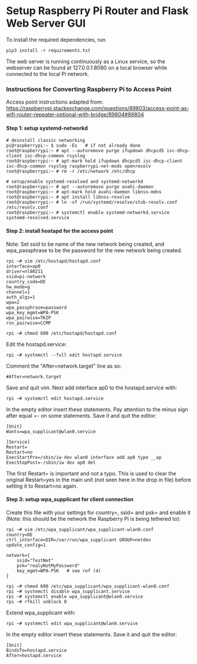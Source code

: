 # Setup Raspberry Pi Router and Flask Web Server GUI

To install the required dependencies, run
```
pip3 install -r requirements.txt
```
The web server is running continuously as a Linux service, so the webserver can be found at 127.0.0.1:8080 on a local browser while connected to the local Pi network. 

### Instructions for Converting Raspberry Pi to Access Point
Access point instructions adapted from:  
 https://raspberrypi.stackexchange.com/questions/89803/access-point-as-wifi-router-repeater-optional-with-bridge/89804#89804

#### Step 1: setup systemd-networkd
```
# deinstall classic networking
pi@raspberrypi:~ $ sudo -Es   # if not already done
root@raspberrypi:~ # apt --autoremove purge ifupdown dhcpcd5 isc-dhcp-client isc-dhcp-common rsyslog
root@raspberrypi:~ # apt-mark hold ifupdown dhcpcd5 isc-dhcp-client isc-dhcp-common rsyslog raspberrypi-net-mods openresolv
root@raspberrypi:~ # rm -r /etc/network /etc/dhcp

# setup/enable systemd-resolved and systemd-networkd
root@raspberrypi:~ # apt --autoremove purge avahi-daemon
root@raspberrypi:~ # apt-mark hold avahi-daemon libnss-mdns
root@raspberrypi:~ # apt install libnss-resolve
root@raspberrypi:~ # ln -sf /run/systemd/resolve/stub-resolv.conf /etc/resolv.conf
root@raspberrypi:~ # systemctl enable systemd-networkd.service systemd-resolved.service
```
#### Step 2: install hostapd for the access point
Note: Set ssid to be name of the new network being created, and wpa_passphrase to be the password for the new network being created.
```
rpi ~# vim /etc/hostapd/hostapd.conf
interface=ap0
driver=nl80211
ssid=pi-network
country_code=DE
hw_mode=g
channel=1
auth_algs=1
wpa=2
wpa_passphrase=password
wpa_key_mgmt=WPA-PSK
wpa_pairwise=TKIP
rsn_pairwise=CCMP

rpi ~# chmod 600 /etc/hostapd/hostapd.conf
```
Edit the hostapd.service:
```
rpi ~# systemctl --full edit hostapd.service
```
Comment the "After=network.target" line as so:
```
#After=network.target
```
Save and quit vim. Next add interface ap0 to the hostapd.service with:
```
rpi ~# systemctl edit hostapd.service
```
In the empty editor insert these statements. Pay attention to the minus sign after equal =- on some statements. Save it and quit the editor:
```
[Unit]
Wants=wpa_supplicant@wlan0.service

[Service]
Restart=
Restart=no
ExecStartPre=/sbin/iw dev wlan0 interface add ap0 type __ap
ExecStopPost=-/sbin/iw dev ap0 del
```
The first Restart= is important and not a typo. This is used to clear the original Restart=yes in the main unit (not seen here in the drop in file) before setting it to Restart=no again.

#### Step 3: setup wpa_supplicant for client connection
Create this file with your settings for country=, ssid= and psk= and enable it (Note: this should be the network the Raspberry Pi is being tethered to):
```
rpi ~# vim /etc/wpa_supplicant/wpa_supplicant-wlan0.conf 
country=DE
ctrl_interface=DIR=/var/run/wpa_supplicant GROUP=netdev
update_config=1

network={
    ssid="TestNet"
    psk="realyNotMyPassword"
    key_mgmt=WPA-PSK   # see ref (4)
}

rpi ~# chmod 600 /etc/wpa_supplicant/wpa_supplicant-wlan0.conf
rpi ~# systemctl disable wpa_supplicant.service
rpi ~# systemctl enable wpa_supplicant@wlan0.service
rpi ~# rfkill unblock 0
```
Extend wpa_supplicant with:
```
rpi ~# systemctl edit wpa_supplicant@wlan0.service
```
In the empty editor insert these statements. Save it and quit the editor:
```
[Unit]
BindsTo=hostapd.service
After=hostapd.service
```



